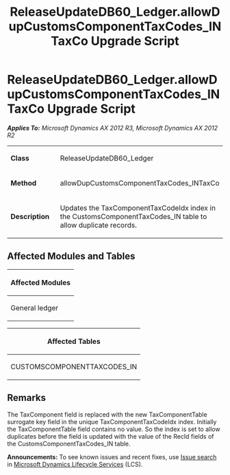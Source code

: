 ﻿---
title: ReleaseUpdateDB60_Ledger.allowDupCustomsComponentTaxCodes_INTaxCo Upgrade Script
TOCTitle: ReleaseUpdateDB60_Ledger.allowDupCustomsComponentTaxCodes_INTaxCo Upgrade Script
ms:assetid: d2486665-0310-62c8-f1f5-33210cea536e
ms:mtpsurl: https://msdn.microsoft.com/en-us/library/JJ686975(v=AX.60)
ms:contentKeyID: 49711425
ms.date: 05/18/2015
mtps_version: v=AX.60
---

# ReleaseUpdateDB60\_Ledger.allowDupCustomsComponentTaxCodes\_INTaxCo Upgrade Script 


_**Applies To:** Microsoft Dynamics AX 2012 R3, Microsoft Dynamics AX 2012 R2_

<table>
<colgroup>
<col style="width: 50%" />
<col style="width: 50%" />
</colgroup>
<tbody>
<tr class="odd">
<td><p><strong>Class</strong></p></td>
<td><p>ReleaseUpdateDB60_Ledger</p></td>
</tr>
<tr class="even">
<td><p><strong>Method</strong></p></td>
<td><p>allowDupCustomsComponentTaxCodes_INTaxCo</p></td>
</tr>
<tr class="odd">
<td><p><strong>Description</strong></p></td>
<td><p>Updates the TaxComponentTaxCodeIdx index in the CustomsComponentTaxCodes_IN table to allow duplicate records.</p></td>
</tr>
</tbody>
</table>


## Affected Modules and Tables

<table>
<colgroup>
<col style="width: 100%" />
</colgroup>
<thead>
<tr class="header">
<th><p>Affected Modules</p></th>
</tr>
</thead>
<tbody>
<tr class="odd">
<td><p>General ledger</p></td>
</tr>
</tbody>
</table>


<table>
<colgroup>
<col style="width: 100%" />
</colgroup>
<thead>
<tr class="header">
<th><p>Affected Tables</p></th>
</tr>
</thead>
<tbody>
<tr class="odd">
<td><p>CUSTOMSCOMPONENTTAXCODES_IN</p></td>
</tr>
</tbody>
</table>


## Remarks

The TaxComponent field is replaced with the new TaxComponentTable surrogate key field in the unique TaxComponentTaxCodeIdx index. Initially the TaxComponentTable field contains no value. So the index is set to allow duplicates before the field is updated with the value of the RecId fields of the CustomsComponentTaxCodes\_IN table.

  
**Announcements:** To see known issues and recent fixes, use [Issue search](http://go.microsoft.com/fwlink/?linkid=389258) in [Microsoft Dynamics Lifecycle Services](http://go.microsoft.com/fwlink/?linkid=306505) (LCS).

